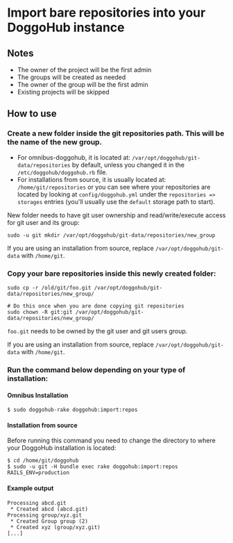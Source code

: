 # Import bare repositories into your DoggoHub instance

## Notes

- The owner of the project will be the first admin
- The groups will be created as needed
- The owner of the group will be the first admin
- Existing projects will be skipped

## How to use

### Create a new folder inside the git repositories path. This will be the name of the new group.

- For omnibus-doggohub, it is located at: `/var/opt/doggohub/git-data/repositories` by default, unless you changed
it in the `/etc/doggohub/doggohub.rb` file.
- For installations from source, it is usually located at: `/home/git/repositories` or you can see where
your repositories are located by looking at `config/doggohub.yml` under the `repositories => storages` entries
(you'll usually use the `default` storage path to start).

New folder needs to have git user ownership and read/write/execute access for git user and its group:

```
sudo -u git mkdir /var/opt/doggohub/git-data/repositories/new_group
```

If you are using an installation from source, replace `/var/opt/doggohub/git-data`
with `/home/git`.

### Copy your bare repositories inside this newly created folder:

```
sudo cp -r /old/git/foo.git /var/opt/doggohub/git-data/repositories/new_group/

# Do this once when you are done copying git repositories
sudo chown -R git:git /var/opt/doggohub/git-data/repositories/new_group/
```

`foo.git` needs to be owned by the git user and git users group.

If you are using an installation from source, replace `/var/opt/doggohub/git-data`
with `/home/git`.

### Run the command below depending on your type of installation:

#### Omnibus Installation

```
$ sudo doggohub-rake doggohub:import:repos
```

#### Installation from source

Before running this command you need to change the directory to where your DoggoHub installation is located:

```
$ cd /home/git/doggohub
$ sudo -u git -H bundle exec rake doggohub:import:repos RAILS_ENV=production
```

#### Example output

```
Processing abcd.git
 * Created abcd (abcd.git)
Processing group/xyz.git
 * Created Group group (2)
 * Created xyz (group/xyz.git)
[...]
```
